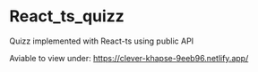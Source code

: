 # React_ts_quizz
Quizz implemented with React-ts using public API 

Aviable to view under:
https://clever-khapse-9eeb96.netlify.app/
